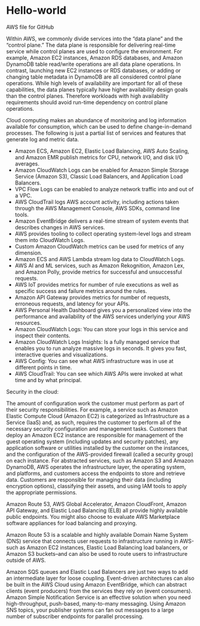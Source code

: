 # Hello-world
 AWS file for GitHub


Within AWS, we commonly divide services into the “data plane” and the “control plane.” The data plane is responsible for delivering real-time service while control planes are used to configure the environment. For example, Amazon EC2 instances, Amazon RDS databases, and Amazon DynamoDB table read/write operations are all data plane operations. In contrast, launching new EC2 instances or RDS databases, or adding or changing table metadata in DynamoDB are all considered control plane operations. While high levels of availability are important for all of these capabilities, the data planes typically have higher availability design goals than the control planes. Therefore workloads with high availability requirements should avoid run-time dependency on control plane operations.



Cloud computing makes an abundance of monitoring and log information available for consumption, which can be used to define change-in-demand processes. The following is just a partial list of services and features that generate log and metric data.

* Amazon ECS, Amazon EC2, Elastic Load Balancing, AWS Auto Scaling, and Amazon EMR publish metrics for CPU, network I/O, and disk I/O averages. 
* Amazon CloudWatch Logs can be enabled for Amazon Simple Storage Service (Amazon S3), Classic Load Balancers, and Application Load Balancers. 
* VPC Flow Logs can be enabled to analyze network traffic into and out of a VPC. 
* AWS CloudTrail logs AWS account activity, including actions taken through the AWS Management Console, AWS SDKs, command line tools. 
* Amazon EventBridge delivers a real-time stream of system events that describes changes in AWS services. 
* AWS provides tooling to collect operating system-level logs and stream them into CloudWatch Logs. 
* Custom Amazon CloudWatch metrics can be used for metrics of any dimension. 
* Amazon ECS and AWS Lambda stream log data to CloudWatch Logs. 
* AWS AI and ML services, such as Amazon Rekognition, Amazon Lex, and Amazon Polly, provide metrics for successful and unsuccessful requests. 
* AWS IoT provides metrics for number of rule executions as well as specific success and failure metrics around the rules. 
* Amazon API Gateway provides metrics for number of requests, erroneous requests, and latency for your APIs. 
* AWS Personal Health Dashboard gives you a personalized view into the performance and availability of the AWS services underlying your AWS resources.
* Amazon CloudWatch Logs: You can store your logs in this service and inspect their contents. 
* Amazon CloudWatch Logs Insights: Is a fully managed service that enables you to run analyze massive logs in seconds. It gives you fast, interactive queries and visualizations.  
* AWS Config: You can see what AWS infrastructure was in use at different points in time. 
* AWS CloudTrail: You can see which AWS APIs were invoked at what time and by what principal. 


Security in the cloud: 

The amount of configuration work the customer must perform as part of their security responsibilities. For example, a service such as Amazon Elastic Compute Cloud (Amazon EC2) is categorized as Infrastructure as a Service (IaaS) and, as such, requires the customer to perform all of the necessary security configuration and management tasks. Customers that deploy an Amazon EC2 instance are responsible for management of the guest operating system (including updates and security patches), any application software or utilities installed by the customer on the instances, and the configuration of the AWS-provided firewall (called a security group) on each instance. For abstracted services, such as Amazon S3 and Amazon DynamoDB, AWS operates the infrastructure layer, the operating system, and platforms, and customers access the endpoints to store and retrieve data. Customers are responsible for managing their data (including encryption options), classifying their assets, and using IAM tools to apply the appropriate permissions.


Amazon Route 53, AWS Global Accelerator, Amazon CloudFront, Amazon API Gateway, and Elastic Load Balancing (ELB) all provide highly available public endpoints. You might also choose to evaluate AWS Marketplace software appliances for load balancing and proxying.


Amazon Route 53 is a scalable and highly available Domain Name System (DNS) service that connects user requests to infrastructure running in AWS-such as Amazon EC2 instances, Elastic Load Balancing load balancers, or Amazon S3 buckets–and can also be used to route users to infrastructure outside of AWS.

Amazon SQS queues and Elastic Load Balancers are just two ways to add an intermediate layer for loose coupling. Event-driven architectures can also be built in the AWS Cloud using Amazon EventBridge, which can abstract clients (event producers) from the services they rely on (event consumers). Amazon Simple Notification Service is an effective solution when you need high-throughput, push-based, many-to-many messaging. Using Amazon SNS topics, your publisher systems can fan out messages to a large number of subscriber endpoints for parallel processing.


